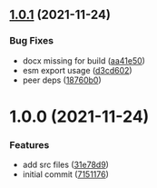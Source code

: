 ## [1.0.1](https://github.com/kpfromer/docx-react/compare/v1.0.0...v1.0.1) (2021-11-24)


### Bug Fixes

* docx missing for build ([aa41e50](https://github.com/kpfromer/docx-react/commit/aa41e50f3ddb3f33fbdf80f9686b9fd68f71bbcd))
* esm export usage ([d3cd602](https://github.com/kpfromer/docx-react/commit/d3cd602f13d7df96e590700822f68a31e431b129))
* peer deps ([18760b0](https://github.com/kpfromer/docx-react/commit/18760b0e82ffe052dbc4025e22c8dc71c066f555))

# 1.0.0 (2021-11-24)


### Features

* add src files ([31e78d9](https://github.com/kpfromer/docx-react/commit/31e78d9aa0506c6c894b7c618aecccd056733b0b))
* initial commit ([7151176](https://github.com/kpfromer/docx-react/commit/71511769f8b63b8355c4478cdd8b85d45a446037))
